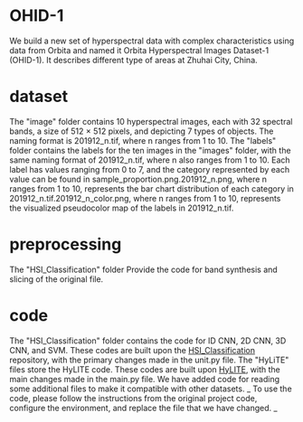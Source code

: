 # OHID-1
 We build a new set of hyperspectral data with complex characteristics using data from Orbita and named it Orbita Hyperspectral Images Dataset-1 (OHID-1). It describes different type of areas at Zhuhai City, China. 

# dataset
 The "image" folder contains 10 hyperspectral images, each with 32 spectral bands, a size of 512 × 512 pixels, and depicting 7 types of objects. The naming format is 201912_n.tif, where n ranges from 1 to 10.
 The "labels" folder contains the labels for the ten images in the "images" folder, with the same naming format of 201912_n.tif, where n also ranges from 1 to 10. Each label has values ranging from 0 to 7, and the category represented by each value can be found in sample_proportion.png.201912_n.png, 
 where n ranges from 1 to 10, represents the bar chart distribution of each category in 201912_n.tif.201912_n_color.png, where n ranges from 1 to 10, represents the visualized pseudocolor map of the labels in 201912_n.tif.

# preprocessing
 The "HSI_Classification" folder Provide the code for band synthesis and slicing of the original file.

# code
 The "HSI_Classification" folder contains the code for ID CNN, 2D CNN, 3D CNN, and SVM. These codes are built upon the [HSI_Classification](https://github.com/zhangjinyangnwpu/HSI_Classification) repository, with the primary changes made in the unit.py file.
 The "HyLiTE" files store the HyLITE code. These codes are built upon  [HyLITE](https://github.com/zhoufangqin/hylite), with the main changes made in the main.py file. We have added code for reading some additional files to make it compatible with other datasets.
_ To use the code, please follow the instructions from the original project code, configure the environment, and replace the file that we have changed. _
